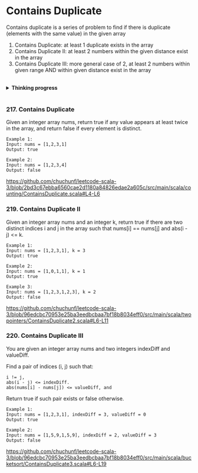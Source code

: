 # Contains Duplicate
Contains duplicate is a series of problem to find if there is duplicate (elements with the same value) in the given array
1. Contains Duplicate: at least 1 duplicate exists in the array
2. Contains Duplicate II: at least 2 numbers within the given distance exist in the array 
3. Contains Duplicate III: more general case of 2, at least 2 numbers within given range AND within given distance exist in the array

<br>
<details>
<summary><b>Thinking progress</b></summary>

To detect the occurrence of a value in an array, it is basically a counter, hence Hashmap is an ideal data structure. Considering we only need to
detect the duplication not the number of occurrence, a Hashset serves the purpose.

For Contains Duplicate II, we have an additional constraint that, the duplication is within a given distance. The same idea could be applied,
the only change/improvement is that we need to manage the distance by add and remove element from the set when it enters and leaves the window.

For Contains Duplicate III, in additional to the constraint of distance, we also relax the rule on duplication. The duplication is defined as not 
the exact same value but within a given range. We can continue with the idea above that keep track of enter and exit of an element. However, 
for the duplication, a Hashmap could NOT be used directly. Instead, we could consider **the value range as a bucket and check the existence of bucket not 
the actual value**. NOTE the value of the map should be the mapped value / bucket to check for value range.

Hence, for Contains Duplicate III, it is an extension and combination of both I and II.
</details>
<br>

### 217. Contains Duplicate
Given an integer array nums, return true if any value appears at least twice in the array, and return false if every element is distinct.
```
Example 1:
Input: nums = [1,2,3,1]
Output: true

Example 2:
Input: nums = [1,2,3,4]
Output: false
```
https://github.com/chuchunf/leetcode-scala-3/blob/2bd3c67ebba6560cae2d1180a84826edae2a605c/src/main/scala/counting/ContainsDuplicate.scala#L4-L6

### 219. Contains Duplicate II
Given an integer array nums and an integer k, return true if there are two distinct indices i and j in the array such that nums[i] == nums[j] and abs(i - j) <= k.
```
Example 1:
Input: nums = [1,2,3,1], k = 3
Output: true

Example 2:
Input: nums = [1,0,1,1], k = 1
Output: true

Example 3:
Input: nums = [1,2,3,1,2,3], k = 2
Output: false
```
https://github.com/chuchunf/leetcode-scala-3/blob/96edcbc70953e25ba3eedbcbaa7bf18b8034eff0/src/main/scala/twopointers/ContainsDuplicate2.scala#L6-L11

### 220. Contains Duplicate III
You are given an integer array nums and two integers indexDiff and valueDiff.

Find a pair of indices (i, j) such that:
```
i != j,
abs(i - j) <= indexDiff.
abs(nums[i] - nums[j]) <= valueDiff, and
```
Return true if such pair exists or false otherwise.
```
Example 1:
Input: nums = [1,2,3,1], indexDiff = 3, valueDiff = 0
Output: true

Example 2:
Input: nums = [1,5,9,1,5,9], indexDiff = 2, valueDiff = 3
Output: false
```
https://github.com/chuchunf/leetcode-scala-3/blob/96edcbc70953e25ba3eedbcbaa7bf18b8034eff0/src/main/scala/bucketsort/ContainsDuplicate3.scala#L6-L19

